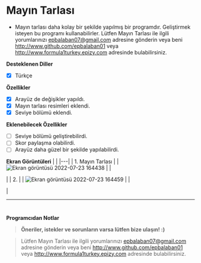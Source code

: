# Mayın Tarlası

- Mayın tarlası daha kolay bir şekilde yapılmış bir programdır. Geliştirmek isteyen bu programı kullanabilirler. Lütfen Mayın Tarlası ile ilgili yorumlarınızı epbalaban07@gmail.com adresine gönderin veya beni http://www.github.com/epbalaban01 veya http://www.formula1turkey.epizy.com adresinde bulabilirsiniz.

<b>Desteklenen Diller</b>
- [x] Türkçe

<b>Özellikler</b>

- [x] Arayüz de değişikler yapıldı.
- [x] Mayın tarlası resimleri eklendi.
- [x] Seviye bölümü eklendi.

<b>Eklenebilecek Özellikler</b>

- [ ] Seviye bölümü geliştirebilirdi.
- [ ] Skor paylaşma olabilirdi.
- [ ] Arayüz daha güzel bir şekilde yapılabilirdi.

<b>Ekran Görüntüleri</b>
|   |
|---|
| 1. Mayın Tarlası |
| ![Ekran görüntüsü 2022-07-23 164438](https://user-images.githubusercontent.com/42430554/180607943-ed087750-7f99-479f-ae20-2a27a6751348.jpg) |
| <p> |
| 2.  |
| ![Ekran görüntüsü 2022-07-23 164459](https://user-images.githubusercontent.com/42430554/180607947-6fa99747-ee12-4bc5-8036-075187a4d613.jpg) |
| <p> |

<hr/>

#
<b>Programcıdan Notlar</b>
> <b>Öneriler, istekler ve sorunların varsa lütfen bize ulaşın! :)</b>

>  Lütfen Mayın Tarlası ile ilgili yorumlarınızı epbalaban07@gmail.com adresine gönderin veya beni http://www.github.com/epbalaban01 veya http://www.formula1turkey.epizy.com adresinde bulabilirsiniz.
